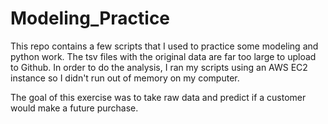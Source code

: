 # Modeling_Practice
This repo contains a few scripts that I used to practice some modeling and python work. The tsv files with the original data are far too large to upload to Github. In order to do the analysis, I ran my scripts using an AWS EC2 instance so I didn't run out of memory on my computer.

The goal of this exercise was to take raw data and predict if a customer would make a future purchase.
